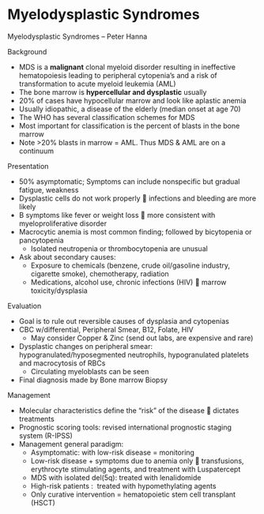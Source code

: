 # Myelodysplastic Syndromes

Myelodysplastic Syndromes – Peter Hanna

Background

-   MDS is a **malignant** clonal myeloid disorder resulting in
    ineffective hematopoiesis leading to peripheral cytopenia’s and a
    risk of transformation to acute myeloid leukemia (AML)
-   The bone marrow is **hypercellular and dysplastic** usually
-   20% of cases have hypocellular marrow and look like aplastic anemia
-   Usually idiopathic, a disease of the elderly (median onset at
    age 70)
-   The WHO has several classification schemes for MDS
-   Most important for classification is the percent of blasts in the
    bone marrow
-   Note >20% blasts in marrow = AML. Thus MDS & AML are on a continuum

Presentation

-   50% asymptomatic; Symptoms can include nonspecific but gradual
    fatigue, weakness
-   Dysplastic cells do not work properly
    
    infections and bleeding are more likely
-   B symptoms like fever or weight loss
    
    more consistent with myeloproliferative disorder
-   Macrocytic anemia is most common finding; followed by bicytopenia or
    pancytopenia
    -   Isolated neutropenia or thrombocytopenia are unusual
-   Ask about secondary causes:
    -   Exposure to chemicals (benzene, crude oil/gasoline industry,
        cigarette smoke), chemotherapy, radiation
    -   Medications, alcohol use, chronic infections (HIV)
        
        marrow toxicity/dysplasia

Evaluation

-   Goal
    is to rule out reversible causes of dysplasia and cytopenias
-   CBC w/differential, Peripheral Smear, B12, Folate, HIV
    -   May consider Copper & Zinc (send out labs, are expensive and
        rare)
-   Dysplastic changes on peripheral smear: hypogranulated/hyposegmented
    neutrophils, hypogranulated platelets and macrocytosis of RBCs
    -   Circulating myeloblasts can be seen
-   Final diagnosis made by Bone marrow Biopsy

Management

-   Molecular characteristics define the “risk” of the disease
    
    dictates treatments
-   Prognostic scoring tools: revised international prognostic staging
    system (R-IPSS)
-   Management general paradigm:
    -   Asymptomatic: with
        low-risk disease = monitoring
    -   Low-risk disease
        \+ symptoms due to anemia only
        
        transfusions, erythrocyte stimulating agents, and treatment with
        Luspatercept
    -   MDS with isolated del(5q):
        treated with lenalidomide
    -   High-risk patients
        :  treated with hypomethylating agents
    -   Only curative intervention = hematopoietic stem cell transplant
        (HSCT)
